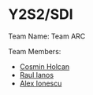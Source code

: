 # Y2S2/SDI

Team Name: Team ARC

Team Members:

* [Cosmin Holcan](https://github.com/CosminHolcan)
* [Raul Ianos](https://github.com/raulianos09)
* [Alex Ionescu](https://github.com/aionescu)

